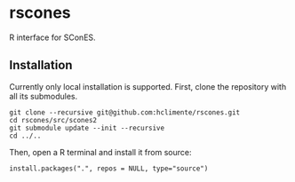 # rscones

R interface for SConES.

## Installation

Currently only local installation is supported. First, clone the repository with all its submodules.

```{bash}
git clone --recursive git@github.com:hclimente/rscones.git
cd rscones/src/scones2
git submodule update --init --recursive
cd ../..
```

Then, open a R terminal and install it from source:

```{r}
install.packages(".", repos = NULL, type="source")
```
